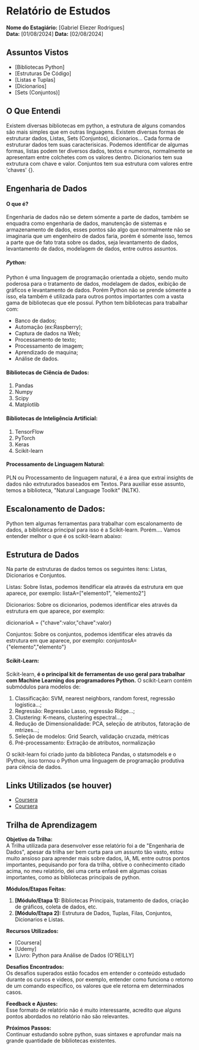 # Relatório de Estudos

**Nome do Estagiário:** [Gabriel Eliezer Rodrigues]  
**Data:** [01/08/2024]
**Data:** [02/08/2024]

## Assuntos Vistos

- [Bibliotecas Python]
- [Estruturas De Código]
- [Listas e Tuplas]
- [Dicionarios]
- [Sets (Conjuntos)]

## O Que Entendi
Existem diversas bibliotecas em python, a estrutura de alguns comandos são mais simples que em outras linguagens. Existem diversas formas de estruturar dados, Listas, Sets (Conjuntos), dicionarios... Cada forma de estruturar dados tem suas caracterisicas. Podemos identificar de algumas formas, listas podem ter diversos dados, textos e numeros, normalmente se apresentam entre colchetes com os valores dentro. Dicionarios tem sua extrutura com chave e valor. Conjuntos tem sua estrutura com valores entre 'chaves' {}.

## Engenharia de Dados

#### O que é?

  Engenharia de dados não se detem sómente a parte de dados, também se enquadra como engenharia de dados, manutenção de sistemas e armazenamento de dados, esses pontos são algo que normalmente não se imaginaria que um engenheiro de dados faria, porém é sómente isso, temos a parte que de fato trata sobre os dados, seja levantamento de dados, levantamento de dados, modelagem de dados, entre outros assuntos.

 ##### Python:

  Python é uma linguagem de programação orientada a objeto, sendo muito poderosa para o tratamento de dados, modelagem de dados, exibição de gráficos e levantamento de dados. Porém Python não se prende sómente a isso, ela também é utilizada para outros pontos importantes com a vasta gama de bibliotecas que ele possuí. Python tem bibliotecas para trabalhar com:

  - Banco de dados;
  - Automação (ex:Raspberry);
  - Captura de dados na Web;
  - Processamento de texto;
  - Processamento de imagem;
  - Aprendizado de maquina;
  - Análise de dados.
 
  #### Bibliotecas de Ciência de Dados:

  1) Pandas
  2) Numpy
  3) Scipy
  4) Matplotlib
 
  #### Bibliotecas de Inteligência Artificial:

  1) TensorFlow
  2) PyTorch
  3) Keras
  4) Scikit-learn
 
  #### Processamento de Linguagem Natural:

  PLN ou Processamento de linguagem natural, é a área que extraí insights de dados não extruturados baseados em Textos. Para auxiliar esse assunto, temos a biblioteca, "Natural Language Toolkit" (NLTK).


## Escalonamento de Dados:

Python tem algumas ferramentas para trabalhar com escalonamento de dados, a biblioteca principal para isso é a Scikit-learn. Porém.... Vamos entender melhor o que é os scikit-learn abaixo:

## Estrutura de Dados

Na parte de estruturas de dados temos os seguintes itens: Listas, Dicionarios e Conjuntos.

Listas: Sobre listas, podemos itendificar ela através da estrutura em que aparece, por exemplo:
listaA=["elemento1", "elemento2"]

Dicionarios: Sobre os dicionarios, podemos identificar eles através da estrutura em que aparece, por exemplo:

dicionarioA = {"chave":valor,"chave":valor}

Conjuntos: Sobre os conjuntos, podemos identificar eles através da estrutura em que aparece, por exemplo:
conjuntosA={"elemento","elemento"}

#### Scikit-Learn:

Scikit-learn, **é o principal kit de ferramentas de uso geral para trabalhar com Machine Learning dos programadores Python.** O scikit-Learn contém submódulos para modelos de:

1) Classificação: SVM, nearest neighbors, random forest, regressão logistica...;
2) Regressão: Regressão Lasso, regressão Ridge...;
3) Clustering: K-means, clustering espectral...;
4) Redução de Dimensionalidade: PCA, seleção de atributos, fatoração de mtrizes...;
5) Seleção de modelos: Grid Search, validação cruzada, métricas
6) Pré-processamento: Extração de atributos, normalização

O scikit-learn foi criado junto da biblioteca Pandas, o statsmodels e o IPython, isso tornou o Python uma linguagem de programação produtiva para ciência de dados.


## Links Utilizados (se houver)

- [Coursera](https://www.coursera.org/learn/python-for-applied-data-science-ai/home/welcome)
- [Coursera](https://author-ide.skills.network/render?token=eyJhbGciOiJIUzI1NiIsInR5cCI6IkpXVCJ9.eyJtZF9pbnN0cnVjdGlvbnNfdXJsIjoiaHR0cHM6Ly9jZi1jb3Vyc2VzLWRhdGEuczMudXMuY2xvdWQtb2JqZWN0LXN0b3JhZ2UuYXBwZG9tYWluLmNsb3VkL0lCTURldmVsb3BlclNraWxsc05ldHdvcmstUFkwMTAxRU4tU2tpbGxzTmV0d29yay9sYWJzL2hhbmRvdXRzL0NoZWF0X1NoZWV0X1dlZWstMi5tZCIsInRvb2xfdHlwZSI6Imluc3RydWN0aW9uYWwtbGFiIiwiYWRtaW4iOmZhbHNlLCJpYXQiOjE3MTE2Mzg1OTl9.4L5yEN_BpE8odg36ZiLmkRTf3clYER2hiGe0Bu74ljo)
  
## Trilha de Aprendizagem

**Objetivo da Trilha:**  
A Trilha utilizada para desenvolver esse relatório foi a de "Engenharia de Dados", apesar da trilha ser bem curta para um assunto tão vasto, estou muito ansioso para aprender mais sobre dados, IA, ML entre outros pontos importantes, pequisando por fora da trilha, obtive o conhecimento citado acima, no meu relatório, dei uma certa enfasê em algumas coisas importantes, como as bibliotecas principais de python.

**Módulos/Etapas Feitas:**  
1. **[Módulo/Etapa 1]:** Bibliotecas Principais, tratamento de dados, criação de gráficos, coleta de dados, etc.
2. **[Módulo/Etapa 2]:** Estrutura de Dados, Tuplas, Filas, Conjuntos, Dicionarios e Listas.

**Recursos Utilizados:**  
- [Coursera]
- [Udemy]
- [Livro: Python para Análise de Dados (O'REILLY]


**Desafios Encontrados:**  
Os desafios superados estão focados em entender o conteúdo estudado durante os cursos e videos, por exemplo, entender como funciona o retorno de um comando especifico, os valores que ele retorna em determinados casos.

**Feedback e Ajustes:**  
Esse formato de relatório não é muito interessante, acredito que alguns pontos abordados no relatório não são relevantes.

**Próximos Passos:**  
Continuar estudando sobre python, suas sintaxes e aprofundar mais na grande quantidade de bibliotecas existentes.
